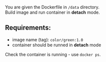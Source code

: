 
You are given the Dockerfile in `/data` directory.  
Build image and run container in **detach** mode.  

## Requirements:
- image name (tag): `color/green:1.0`
- container should be runned in **detach** mode

Check the container is running - use `docker ps`.
